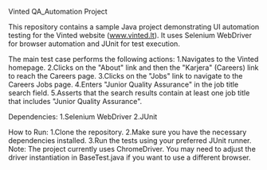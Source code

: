 Vinted QA_Automation Project

This repository contains a sample Java project demonstrating UI automation testing for the Vinted website (www.vinted.lt). It uses Selenium WebDriver for browser automation and JUnit for test execution.

The main test case performs the following actions:
1.Navigates to the Vinted homepage.
2.Clicks on the "About" link and then the "Karjera" (Careers) link to reach the Careers page.
3.Clicks on the "Jobs" link to navigate to the Careers Jobs page.
4.Enters "Junior Quality Assurance" in the job title search field.
5.Asserts that the search results contain at least one job title that includes "Junior Quality Assurance".

Dependencies:
1.Selenium WebDriver
2.JUnit

How to Run:
1.Clone the repository.
2.Make sure you have the necessary dependencies installed.
3.Run the tests using your preferred JUnit runner.
Note: The project currently uses ChromeDriver. You may need to adjust the driver instantiation in BaseTest.java if you want to use a different browser.
